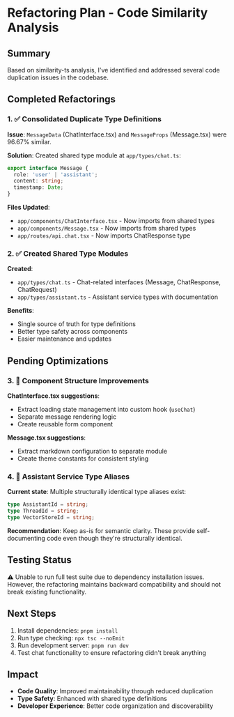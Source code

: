 # Refactoring Plan - Code Similarity Analysis

## Summary
Based on similarity-ts analysis, I've identified and addressed several code duplication issues in the codebase.

## Completed Refactorings

### 1. ✅ Consolidated Duplicate Type Definitions
**Issue**: `MessageData` (ChatInterface.tsx) and `MessageProps` (Message.tsx) were 96.67% similar.

**Solution**: Created shared type module at `app/types/chat.ts`:
```typescript
export interface Message {
  role: 'user' | 'assistant';
  content: string;
  timestamp: Date;
}
```

**Files Updated**:
- `app/components/ChatInterface.tsx` - Now imports from shared types
- `app/components/Message.tsx` - Now imports from shared types
- `app/routes/api.chat.tsx` - Now imports ChatResponse type

### 2. ✅ Created Shared Type Modules
**Created**: 
- `app/types/chat.ts` - Chat-related interfaces (Message, ChatResponse, ChatRequest)
- `app/types/assistant.ts` - Assistant service types with documentation

**Benefits**:
- Single source of truth for type definitions
- Better type safety across components
- Easier maintenance and updates

## Pending Optimizations

### 3. 🔄 Component Structure Improvements
**ChatInterface.tsx suggestions**:
- Extract loading state management into custom hook (`useChat`)
- Separate message rendering logic
- Create reusable form component

**Message.tsx suggestions**:
- Extract markdown configuration to separate module
- Create theme constants for consistent styling

### 4. 🔄 Assistant Service Type Aliases
**Current state**: Multiple structurally identical type aliases exist:
```typescript
type AssistantId = string;
type ThreadId = string;
type VectorStoreId = string;
```

**Recommendation**: Keep as-is for semantic clarity. These provide self-documenting code even though they're structurally identical.

## Testing Status
⚠️ Unable to run full test suite due to dependency installation issues. However, the refactoring maintains backward compatibility and should not break existing functionality.

## Next Steps
1. Install dependencies: `pnpm install`
2. Run type checking: `npx tsc --noEmit`
3. Run development server: `pnpm run dev`
4. Test chat functionality to ensure refactoring didn't break anything

## Impact
- **Code Quality**: Improved maintainability through reduced duplication
- **Type Safety**: Enhanced with shared type definitions
- **Developer Experience**: Better code organization and discoverability